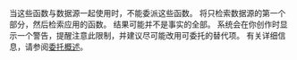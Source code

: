 
当这些函数与数据源一起使用时，不能委派这些函数。 将只检索数据源的第一个部分，然后检索应用的函数。  结果可能并不是事实的全部。  系统会在你创作时显示一个警告，提醒注意此限制，并建议尽可能改用可委托的替代项。 有关详细信息，请参阅[委托概述](../maker/canvas-apps/delegation-overview.md)。

